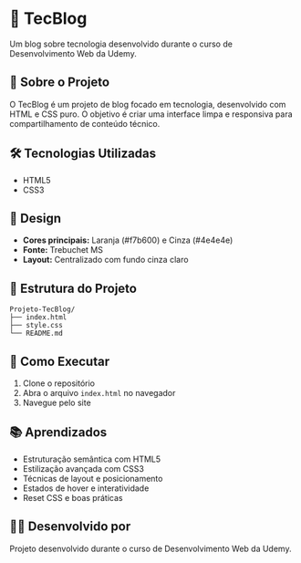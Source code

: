 # 📰 TecBlog

Um blog sobre tecnologia desenvolvido durante o curso de Desenvolvimento Web da Udemy.

## 🚀 Sobre o Projeto

O TecBlog é um projeto de blog focado em tecnologia, desenvolvido com HTML e CSS puro. O objetivo é criar uma interface limpa e responsiva para compartilhamento de conteúdo técnico.

## 🛠️ Tecnologias Utilizadas

- HTML5
- CSS3



## 🎨 Design

- **Cores principais:** Laranja (#f7b600) e Cinza (#4e4e4e)
- **Fonte:** Trebuchet MS
- **Layout:** Centralizado com fundo cinza claro

## 📁 Estrutura do Projeto

```
Projeto-TecBlog/
├── index.html
├── style.css
└── README.md
```

## 🚀 Como Executar

1. Clone o repositório
2. Abra o arquivo `index.html` no navegador
3. Navegue pelo site

## 📚 Aprendizados

- Estruturação semântica com HTML5
- Estilização avançada com CSS3
- Técnicas de layout e posicionamento
- Estados de hover e interatividade
- Reset CSS e boas práticas

## 👨‍💻 Desenvolvido por

Projeto desenvolvido durante o curso de Desenvolvimento Web da Udemy.

